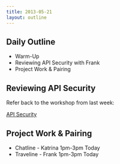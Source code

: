 ```yaml
---
title: 2013-05-21
layout: outline
---
```


## Daily Outline

* Warm-Up
* Reviewing API Security with Frank
* Project Work & Pairing

## Reviewing API Security

Refer back to the workshop from last week:

[API Security](http://tutorials.jumpstartlab.com/$1)

## Project Work & Pairing

* Chatline - Katrina 1pm-3pm Today
* Traveline - Frank 1pm-3pm Today
